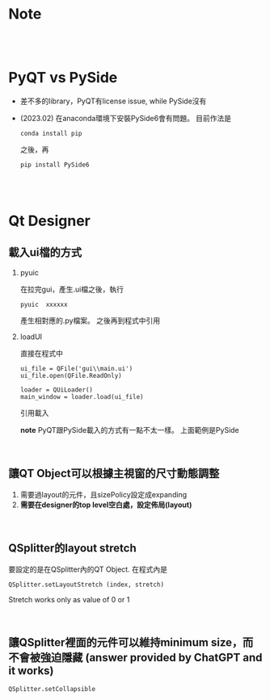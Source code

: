 Note  
====  

<br  /><br  />              
      
# PyQT vs PySide

* 差不多的library，PyQT有license issue, while PySide沒有

* (2023.02) 在anaconda環境下安裝PySide6會有問題。 目前作法是
    ```
    conda install pip
    ```
    之後，再
    ```
    pip install PySide6
    ```
<br  /><br  />

# Qt Designer

## 載入ui檔的方式

1. pyuic
    
    在拉完gui，產生.ui檔之後，執行
    ```
    pyuic  xxxxxx
    ```
    產生相對應的.py檔案。  之後再到程式中引用

2. loadUI

    直接在程式中
    ```
    ui_file = QFile('gui\\main.ui')
    ui_file.open(QFile.ReadOnly)

    loader = QUiLoader()
    main_window = loader.load(ui_file)
    ```
    引用載入

    **note** PyQT跟PySide載入的方式有一點不太一樣。  上面範例是PySide

<br/>

## 讓QT Object可以根據主視窗的尺寸動態調整

1. 需要過layout的元件，且sizePolicy設定成expanding
2. **需要在designer的top level空白處，設定佈局(layout)**

<br />

## QSplitter的layout stretch

要設定的是在QSplitter內的QT Object. 在程式內是

```
QSplitter.setLayoutStretch (index, stretch)
```

Stretch works only as value of 0 or 1

<br />

## 讓QSplitter裡面的元件可以維持minimum size，而不會被強迫隱藏 (answer provided by ChatGPT and it works)


```
QSplitter.setCollapsible
```

